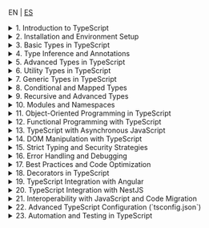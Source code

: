 <!-- MULTILANGUAJE MENU START -->
EN | [ES](https://lckpig.gitbook.io/es-practical-dev-handbook/typescript)
<!-- MULTILANGUAJE MENU END -->

<details>
<summary>1. Introduction to TypeScript</summary>

- [**History and evolution of TypeScript**](introduction/history-evolution.md)
    - Creation by Microsoft and motivations behind TypeScript
    - Key differences between TypeScript and JavaScript
    - Highlighted versions and improvements introduced in each
- [**Advantages and main features of TypeScript**](introduction/advantages-features.md)
    - Static typing and early error detection
    - Compatibility with JavaScript and transpilation to ES5/ES6+
    - Support for object-oriented programming and generics
    - Integration with code editors and development tools
- [**How TypeScript works internally**](introduction/how-it-works.md)
    - Transpilation process (`tsc`)
    - Conversion of TypeScript code to standard JavaScript
    - Type definition files (`.d.ts`)
- [**Key differences between TypeScript and JavaScript**](introduction/key-differences.md)
    - Static typing vs. dynamic typing
    - Interfaces and type aliases
    - Compatibility with modules and namespaces

</details>

<details>
<summary>2. Installation and Environment Setup</summary>

- [**TypeScript Installation**](installation-configuration/installation.md)
    - Global installation with `npm install -g typescript`
    - Project installation with `npm install --save-dev typescript`
    - Verify installation with `tsc --version`
- [**Basic Compiler Configuration (`tsconfig.json`)**](installation-configuration/compiler-config.md)
    - Generate `tsconfig.json` with `tsc --init`
    - Essential parameters (`target`, `module`, `strict`, `outDir`, `rootDir`)
    - Incremental compilation with `incremental: true`
- [**Executing TypeScript Code**](installation-configuration/code-execution.md)
    - Manual compilation with `tsc file.ts`
    - Automatic compilation with `tsc --watch`
    - Using `ts-node` to run TypeScript without compiling (`npx ts-node file.ts`)
- [**Setup in Editors and Development Tools**](installation-configuration/editor-setup.md)
    - VS Code configuration with TypeScript support
    - Integration with ESLint and Prettier for code formatting
    - Recommended extensions in Visual Studio Code

</details>

<details>
<summary>3. Basic Types in TypeScript</summary>

- **Primitive types in TypeScript**
    - `string`, `number`, `boolean`, `null`, `undefined`
    - Differences between `null` and `undefined`
    - Using `bigint` for operations with large numbers
- **Typing in variables and constants**
    - Declaration with `let`, `const` and their relationship with types
    - Type inference vs. explicit annotations
- **The `any` type and its impact on code**
    - When to use `any` and its risks
    - Safe alternatives with `unknown`
- **The `void` type and its use in functions**
    - Differences between `void` and `undefined` in returns
    - Use in functions without explicit return
- **The `never` type for functions that don't return values**
    - Functions that throw errors (`throw`)
    - Functions that never terminate (`while (true) {}`)
- **Arrays and Tuples in TypeScript**
    - Array declaration (`number[]`, `Array<string>`)
    - Using tuples (`[string, number]`)
    - Labeled tuples (`[id: number, name: string]`)

</details>

<details>
<summary>4. Type Inference and Annotations</summary>

- **Type inference in TypeScript**
    - Automatic inference in variables (`let x = 10; // x is number`)
    - Inference in functions (`function sum(a, b) { return a + b; }`)
    - Contextual inference based on value usage
- **Type annotations in variables and functions**
    - Manual type specification (`let name: string = "TypeScript";`)
    - Annotations in function parameters (`function greet(name: string) {}`)
    - Explicit function returns (`function add(a: number, b: number): number {}`)
- **Using `unknown` as a safe alternative to `any`**
    - Differences between `unknown` and `any`
    - `unknown` restrictions to prevent typing errors
- **Typing functions and function expressions**
    - Function declaration with input and output types
    - Using `type` and `interface` to define reusable functions
- **Type Assertions (`as` and `<Type>`)**
    - Type conversion at compile time
    - When to use `as` and `<Type>` and their differences
    - Risks and best practices in `Type Assertions`

</details>

<details>
<summary>5. Advanced Types in TypeScript</summary>

- **Union Types**
    - Using `|` to allow multiple types (`let value: string | number;`)
    - Validations in functions with union types
- **Intersection Types**
    - Combining multiple types with `&`
    - Use cases in complex data structures
- **The `unknown` type vs `any`**
    - Differences and when to use each one
    - `unknown` restrictions in operations
- **The `never` type and its application**
    - Functions that never return a value (`throw new Error()`)
    - Use in exhaustive validations
- **Literal Types and Enums**
    - Literal types (`type Color = "red" | "green" | "blue"`)
    - Definition and use of `enum` (`enum Status { Active, Inactive }`)
    - Enums with numeric and string values
- **The `typeof` operator in TypeScript**
    - Type inference based on existing values
    - Use in generic functions
- **`keyof`, `typeof` and `in` in TypeScript**
    - Using `keyof` to access an object's keys
    - `typeof` in combination with `keyof`
    - The `in` operator for property validations

</details>

<details>
<summary>6. Utility Types in TypeScript</summary>

- **Partial and optional types**
    - `Partial<T>`: Converting all properties to optional
    - `Required<T>`: Converting all properties to required
- **Object manipulation with `Pick`, `Omit` and `Record`**
    - `Pick<T, K>`: Selecting specific properties from a type
    - `Omit<T, K>`: Excluding properties from a type
    - `Record<K, T>`: Creating a type with specific keys and values
- **The `Readonly<T>` type and its application**
    - Preventing modifications in objects with `Readonly<T>`
    - Use cases in immutable structures
- **`Extract<T, U>` and `Exclude<T, U>`**
    - `Extract<T, U>`: Extracting only matching types
    - `Exclude<T, U>`: Removing specific types
- **`NonNullable<T>` and `ReturnType<T>`**
    - `NonNullable<T>`: Removing `null` and `undefined` from a type
    - `ReturnType<T>`: Inferring a function's return type
- **Using `InstanceType<T>` and `ThisParameterType<T>`**
    - `InstanceType<T>`: Inferring the type of a class instance
    - `ThisParameterType<T>`: Extracting the `this` type in a function

</details>

<details>
<summary>7. Generic Types in TypeScript</summary>

- **Introduction to generic types**
    - Definition of generic functions (`function identity<T>(value: T): T { return value; }`)
    - Benefits of generic types in code reuse
- **Generics in functions and methods**
    - Using `<T>` in function parameters
    - Applying constraints (`extends`) in generics
- **Generics in interfaces and custom types**
    - Creating generic interfaces (`interface Box<T> { content: T; }`)
    - Types with multiple generic parameters
- **Generics in classes**
    - Implementation of generic classes (`class Repository<T>`)
    - Use cases in data models
- **Using `keyof` and `typeof` in generics**
    - Dynamically accessing keys with `keyof`
    - Type inference based on objects with `typeof`
- **Advanced generic manipulation**
    - Conditional types with `extends` (`T extends U ? X : Y`)
    - Automatic inference with `infer` (`ReturnType<T>`)
    - Using `Mapped Types` to transform structures

</details>

<details>
<summary>8. Conditional and Mapped Types</summary>

- **Introduction to conditional types**
    - Basic syntax (`T extends U ? X : Y`)
    - Use cases in dynamic type validations
- **Using `infer` in conditional types**
    - Extracting internal types with `infer` (`ReturnType<T>`)
    - Advanced applications with automatic inference
- **Mapped Types**
    - Transforming object properties
    - Using `as` in `Mapped Types` to change keys
- **Property modification with `Readonly<T>`, `Partial<T>` and `Required<T>`**
    - Creating derived types from existing structures
    - Restricting and expanding properties
- **Using `Record<K, T>` in creating dynamic structures**
    - Creating typed objects with specific keys and values
    - Use cases in configuration structures
- **Advanced examples of conditional types**
    - Implementing filters and transformations at compile time
    - Creating `DeepPartial<T>` to make nested types optional

</details>

<details>
<summary>9. Recursive and Advanced Types</summary>

- **Recursive types in TypeScript**
    - Definition of recursive structures (`type Node<T> = { value: T; children?: Node<T>[] };`)
    - Use in data structures like trees and nested lists
- **`DeepPartial<T>` and `DeepReadonly<T>`**
    - Transforming nested structures to optional (`DeepPartial<T>`)
    - Applying immutability at deep levels with `DeepReadonly<T>`
- **Advanced tuple and array manipulation**
    - Using `T[number]` to extract values from typed arrays
    - Concatenation and manipulation of tuples (`[...T, U]`)
    - Creating dynamic tuples with `Extract<T, U>`
- **Advanced inference with `infer` and `keyof`**
    - Using `infer` in type destructuring
    - Creating custom utilities with `keyof` and `Mapped Types`
- **Practical examples of advanced types**
    - Implementing type validations at compile time
    - Using `IsNever<T>` and `IsUnknown<T>` for type flow control

</details>

<details>
<summary>10. Modules and Namespaces</summary>

- **Managing modules in TypeScript**
    - Differences between `ES Modules` and `CommonJS`
    - Imports and exports (`import { something } from './file'`, `export function something()`)
    - Default exports vs. named exports
- **Code organization with modules**
    - Using `index.ts` to centralize exports
    - Separation of responsibilities in reusable modules
- **Namespaces in TypeScript**
    - Defining a `namespace` (`namespace MySpace { export class MyClass {} }`)
    - Importing elements from a `namespace` (`MySpace.MyClass`)
    - Differences between `namespace` and `module` in modern TypeScript
- **Module configuration in `tsconfig.json`**
    - Parameters `module`, `moduleResolution`, `baseUrl`, `paths`
    - Module aliases with `paths` and `baseUrl`
- **Using modules with bundlers and frameworks**
    - Configuration in Webpack, Rollup and Vite
    - Integration with Node.js and `ts-node`

</details>

<details>
<summary>11. Object-Oriented Programming in TypeScript</summary>

- **Classes in TypeScript**
    - Class declaration (`class Person {}`)
    - Public, private, and protected properties and methods
    - Constructors and constructor overloading
- **Inheritance and superclasses**
    - Using `extends` to inherit from another class
    - Calling the parent constructor with `super()`
- **Interfaces and abstract classes**
    - Differences between `interface` and `abstract class`
    - Implementing interfaces in classes with `implements`
- **Access modifiers and encapsulation**
    - `public`, `private`, `protected`, `readonly`
    - `get` and `set` methods for property access control
- **Static methods and properties**
    - Declaration with `static`
    - Accessing methods without instantiating the class
- **Design patterns applied in TypeScript**
    - Using `Singleton`, `Factory`, `Decorator`
    - Implementation of `Strategy` and `Observer` in TypeScript

</details>

<details>
<summary>12. Functional Programming with TypeScript</summary>

- **Principles of functional programming in TypeScript**
    - Immutability and pure functions
    - Avoiding side effects in functions
- **Higher-order functions and callbacks**
    - Passing functions as arguments (`map()`, `filter()`, `reduce()`)
    - Creating higher-order functions
- **Closures and currying in TypeScript**
    - Using closures to encapsulate data
    - Implementing currying to partially apply functions
- **Using generic types in functional functions**
    - Creating generic functions (`function process<T>(value: T): T {}`)
    - Applications of `Partial<T>`, `Readonly<T>`, `Pick<T, K>` in functional programming
- **Function composition and `pipe`**
    - Chaining functions with composition (`f(g(x))`)
    - Implementing the `pipe()` pattern
- **Using `ReadonlyArray<T>` and `ReadonlyMap<K, V>`**
    - Preventing mutations in lists and data structures

</details>

<details>
<summary>13. TypeScript with Asynchronous JavaScript</summary>

- **Managing Promises in TypeScript**
    - Typing promises (`Promise<T>`)
    - Returning typed promises in functions
- **Using `async/await` in TypeScript**
    - Declaring asynchronous functions with `async`
    - Waiting for promises with `await`
- **Typing asynchronous functions**
    - Explicit typing of `async` functions (`async function getData(): Promise<string>`)
    - Error typing in `try...catch`
- **`Promise.all()`, `Promise.race()`, `Promise.allSettled()`**
    - Advanced typing and usage in concurrency
- **AbortController and Promise cancellation**
    - Implementation of `AbortController` in `fetch`
    - Using `signal` to cancel HTTP requests
- **Error handling in asynchronous code**
    - Using `catch` in Promises
    - Strategies with `try...catch` in `async` functions

</details>

<details>
<summary>14. DOM Manipulation with TypeScript</summary>

- **Accessing DOM elements with TypeScript**
    - Typing `document.getElementById()`, `querySelector()` and `querySelectorAll()`
    - Using `HTMLElement`, `HTMLInputElement`, `HTMLButtonElement` and other specific types
- **Modifying elements in the DOM**
    - Changing content with `textContent` and `innerHTML`
    - Manipulating attributes with `setAttribute()` and `getAttribute()`
- **Events in TypeScript**
    - Typing events (`MouseEvent`, `KeyboardEvent`, `Event`)
    - Handling `addEventListener()` with specific types
- **Creating and removing elements**
    - `document.createElement()`, `appendChild()`, `removeChild()`
    - Using `insertAdjacentHTML()` to insert dynamic content
- **Event delegation and typed `event.target`**
    - Implementing event delegation in dynamic lists
    - Safe use of `event.target` with `as HTMLElement`
- **Using `MutationObserver` to detect changes in the DOM**
    - Implementation of `MutationObserver`
    - Use cases in dynamic applications

</details>

<details>
<summary>15. Strict Typing and Security Strategies</summary>

- **Activating strict mode in TypeScript**
    - Configuring `strict: true` in `tsconfig.json`
    - Effects of `strictNullChecks`, `noImplicitAny`, `strictFunctionTypes`
- **Safe handling of null and optional values**
    - Using `strictNullChecks` to avoid `null` or `undefined` values
    - Optional chaining operator (`?.`)
    - Nullish coalescing operator (`??`)
- **Using `unknown` instead of `any`**
    - Differences and best practices with `unknown`
    - Usage restrictions and validation needs
- **Security in data and API handling**
    - Input validation with `typeof` and `instanceof`
    - Using `never` to ensure exhaustiveness in `switch`
- **Protection against errors in objects and classes**
    - Implementation of `Readonly<T>` to prevent mutations
    - Safe typing with `Partial<T>` and `Required<T>`
- **Avoiding problems in typing dynamic structures**
    - Strategies for handling JSON structures in APIs (`Record<string, unknown>`)
    - Strict typing of `fetch()` responses

</details>

<details>
<summary>16. Error Handling and Debugging</summary>

- **Error handling with `try...catch` in TypeScript**
    - Typing errors in `catch` blocks (`error: unknown`)
    - Using `instanceof` to verify error type
- **Errors in asynchronous code**
    - Capturing errors in `async/await` with `try...catch`
    - Typing failed responses in Promises
- **Debugging with `console.log()` and `console.error()`**
    - Efficient use of `console.table()` to visualize objects
    - `debugger` in browser DevTools
- **Integration with debugging tools**
    - Using `tsc --watch` to detect errors during development
    - Debugging in VS Code with `launch.json`
- **Error handling in classes and functions**
    - Creating custom error classes (`class CustomError extends Error`)
    - Controlled error throwing with `throw`
- **Error prevention in TypeScript**
    - Using `strictNullChecks` and `noImplicitAny`
    - Strategies to avoid `any` and ensure safe typing

</details>

<details>
<summary>17. Best Practices and Code Optimization</summary>

- **Code structure and organization**
    - Separating logic into modules and files
    - Proper use of `interfaces` and `types`
- **Writing maintainable code**
    - Naming conventions for variables and functions
    - Using `readonly` and `const` to prevent accidental modifications
- **Performance optimization in TypeScript**
    - Avoiding unnecessary type conversions (`as any`)
    - Efficient use of data structures (`Map`, `Set`, `Record<K, T>`)
- **Reducing complexity in functions and classes**
    - Applying the **DRY** principle (Don't Repeat Yourself)
    - Using pure functions and modularization
- **Preventing errors at compile time**
    - Enabling `strict` in `tsconfig.json`
    - Using `unknown` instead of `any`
- **Compatibility and scalability in large projects**
    - Using `namespace` vs. `modules`
    - Implementing `Abstract Classes` for easier extensibility

</details>

<details>
<summary>18. Decorators in TypeScript</summary>

- **Introduction to decorators**
    - What are decorators and how do they work in TypeScript?
    - Configuring `experimentalDecorators` in `tsconfig.json`
- **Types of decorators in TypeScript**
    - **Class decorators** (`@ClassDecorator`)
    - **Property decorators** (`@PropertyDecorator`)
    - **Method decorators** (`@MethodDecorator`)
    - **Parameter decorators** (`@ParameterDecorator`)
- **Using decorators in Angular**
    - `@Component()`, `@Injectable()`, `@Directive()`, `@Pipe()`
    - Customizing decorators in services and modules
- **Using decorators in NestJS**
    - `@Controller()`, `@Get()`, `@Post()`, `@Param()`, `@Body()`
    - Creating custom decorators with `Reflect.metadata()`
- **Decorator composition and chaining**
    - Applying multiple decorators to the same entity
    - Execution order of decorators in classes
- **Decorators with parameters and dynamic configuration**
    - Decorators that accept arguments (`@MyDecorator(config)`)
    - Using `factory functions` in decorators

</details>

<details>
<summary>19. TypeScript Integration with Angular</summary>

- **Configuring Angular environment with TypeScript**
    - Installing Angular CLI and generating projects (`ng new`)
    - Configuring `tsconfig.json` in Angular
- **Typing and structure in Angular**
    - Typing components, services, and directives
    - Using interfaces and classes in Angular
    - Handling `strictPropertyInitialization` in components
- **Dependency injection and services**
    - Typing `Injectable` and `providers`
    - Using `HttpClient` with safe typing
    - Using `Subject<T>` and `BehaviorSubject<T>` in reactive services
- **Form handling in Angular with TypeScript**
    - Typing `FormGroup`, `FormControl`, `FormArray`
    - Validations with `Validators` and `AbstractControl`
- **Performance optimization in Angular with TypeScript**
    - Using `OnPush` and `trackBy` in `ngFor`
    - Avoiding `any` in state management

</details>

<details>
<summary>20. TypeScript Integration with NestJS</summary>

- **Configuration and structure of a NestJS project**
    - Installing NestJS and folder structure (`nest new`)
    - Configuring `tsconfig.json` in NestJS
- **Typing in controllers and services**
    - Typing `@Controller()`, `@Get()`, `@Post()`, `@Put()`
    - Typing `@Body()`, `@Param()`, `@Query()` in routes
    - Using DTOs (`Data Transfer Objects`) with type validations
- **Dependency injection in NestJS**
    - Using `@Injectable()` and `@Inject()` for typed dependencies
    - Managing `Providers` with interfaces and `useClass`, `useFactory`, `useValue`
- **Database management with TypeORM and Prisma**
    - Typing entities with `@Entity()`, `@Column()`, `@PrimaryGeneratedColumn()`
    - Using `Repository<T>` for typed database access
- **WebSocket and GraphQL handling in NestJS with TypeScript**
    - Typing `@WebSocketGateway()`, `@SubscribeMessage()`
    - Using `@Resolver()`, `@Query()`, `@Mutation()` in GraphQL

</details>

<details>
<summary>21. Interoperability with JavaScript and Code Migration</summary>

- **Compatibility between TypeScript and JavaScript**
    - Using `allowJs` in `tsconfig.json` to mix `.js` and `.ts` files
    - Benefits of TypeScript in existing JavaScript projects
- **Progressive migration from JavaScript to TypeScript**
    - Incremental migration strategy (`ts-check` and `@ts-nocheck`)
    - Converting `.js` files to `.ts` and error detection
- **Typing JavaScript libraries in TypeScript**
    - Using type definition files (`@types/package`)
    - Manual creation of `.d.ts` for libraries without official typing
- **Using `declare` to extend JavaScript without modifying source code**
    - Creating custom types for external libraries
    - Declaring untyped modules with `declare module "package"`
- **Converting dynamic objects and `any` to safe types**
    - Using `unknown` instead of `any` in migrated structures
    - Implementing validations with `typeof`, `instanceof` and `asserts`
- **Best practices in hybrid projects (JS + TS)**
    - Gradual refactoring in large projects
    - Using `strict: true` and progressive elimination of `any`

</details>

<details>
<summary>22. Advanced TypeScript Configuration (`tsconfig.json`)</summary>

- **Structure and purpose of `tsconfig.json`**
    - What is `tsconfig.json` and how does it affect compilation?
    - Automatic generation with `tsc --init`
- **Essential configurations in `compilerOptions`**
    - `target`: Specifying ECMAScript version
    - `module`: Configuring the module system (`ESNext`, `CommonJS`)
    - `strict`: Activating strict mode for greater security
- **Directory control and file output**
    - `rootDir` and `outDir`: Organizing source and compiled files
    - `include`, `exclude` and `files`: Defining files in compilation
- **Optimization and performance in compilation**
    - `incremental`: Incremental compilation to reduce times
    - `noEmitOnError`: Preventing code generation if there are errors
    - `sourceMap`: Creating source code maps for debugging
- **Handling type files (`@types` and `declaration`)**
    - `declaration`: Generating `.d.ts` files for libraries
    - `typeRoots` and `types`: Control of external type definitions
- **Advanced configurations in large projects**
    - `paths` and `baseUrl` for module aliases
    - `composite` and `references` for modular projects

</details>

<details>
<summary>23. Automation and Testing in TypeScript</summary>

### **Automation in TypeScript**

- **Using `npm scripts` to run tasks**
    - Configuring scripts in `package.json`
    - Running compilation and cleaning (`tsc`, `rimraf dist`)
- **Automation with bundling tools**
    - Configuring `Webpack` and `Vite` with TypeScript
    - Using `esbuild` for fast compilations
- **Linting and code formatting**
    - Configuring `ESLint` with TypeScript (`@typescript-eslint`)
    - Integration with `Prettier` for automatic formatting

### **Testing in TypeScript**

- **Unit testing with Jest and Vitest**
    - Configuring Jest in TypeScript (`ts-jest`)
    - Creating tests with `describe()`, `test()`, `expect()`
    - Using mocks (`jest.mock()`, `jest.fn()`, `spyOn()`)
- **Integration testing in NestJS and Angular**
    - Testing services in NestJS with `TestingModule`
    - Tests in Angular with `TestBed` and `ComponentFixture`
- **End-to-end (E2E) testing with Cypress and Playwright**
    - Configuring Cypress in TypeScript projects
    - Creating UI tests (`cy.visit()`, `cy.get()`, `cy.click()`)
- **Code coverage and report generation**
    - Using `jest --coverage` for test metrics
    - Configuring `nyc` for coverage analysis

</details>
